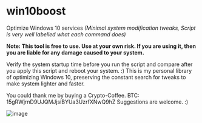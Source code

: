 # win10boost
Optimize Windows 10 services _(Minimal system modification tweaks, Script is very well labelled what each command does)_


**Note: This tool is free to use. Use at your own risk. If you are using it, then you are liable for any damage caused to your system.**


Verify the system startup time before you run the script and compare after you apply this script and reboot your system. :)
This is my personal library of optimizing Windows 10, preserving the constant search for tweaks to make system lighter and faster.


You could thank me by buying a Crypto-Coffee. BTC: 15gRWjrnD9UJQMJjsiBYUa3UzrfXNwQ9hZ
Suggestions are welcome. :)

![image](https://user-images.githubusercontent.com/20379786/130716746-be93a427-ea4a-460f-ad79-da9be6e2073d.png)

